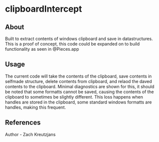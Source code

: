 # clipboardIntercept
## About
Built to extract contents of windows clipboard and save in datastructures. This is a proof of concept, this code could be expanded on to build functionality as seen in @Pieces.app
## Usage
The current code will take the contents of the clipboard, save contents in selfmade structure, delete contents from clipboard, and relaod the daved contents to the clipboard. 
Minimal diagnostics are shown for this, it should be noted that some formatts cannot be saved, causing the contents of the clipboard to sometimes be slightly different. 
This loss happens when handles are stored in the clipboard, some standard windows formatts are handles, making this frequent.
## References
Author - Zach Kreutzjans
